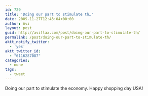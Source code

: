 ```yaml
---
id: 729
title: 'Doing our part to stimulate th…'
date: 2009-11-27T12:43:04+00:00
author: Avi
layout: post
guid: http://aviflax.com/post/doing-our-part-to-stimulate-th/
permalink: /post/doing-our-part-to-stimulate-th/
aktt_notify_twitter:
  - 'yes'
aktt_twitter_id:
  - "6116287087"
categories:
  - none
tags:
  - tweet
---
```

Doing our part to stimulate the economy. Happy shopping day USA!